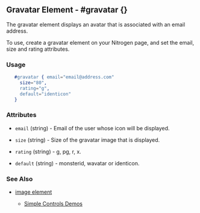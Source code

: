 

## Gravatar Element - #gravatar {}

  The gravatar element displays an avatar that is associated with an
  email address.

  To use, create a gravatar element on your Nitrogen page, and set the
  email, size and rating attributes.

### Usage

```erlang
   #gravatar { email="email@address.com"
     size="80", 
     rating="g", 
     default="identicon" 
   }

```

### Attributes

   * `email` (string) - Email of the user whose icon will be displayed.

   * `size` (string) - Size of the gravatar image that is displayed.

   * `rating` (string) - g, pg, r, x.

   * `default` (string) - monsterid, wavatar or identicon.

### See Also

 *  [image element](./image.md)

	*  [Simple Controls Demos](http://nitrogenproject.com/demos/simplecontrols)
